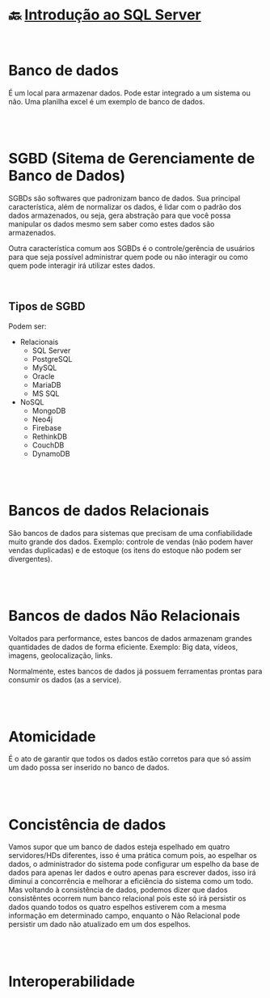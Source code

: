# :back: [Introdução ao SQL Server](../../../README.md#databases)

<br>

# Banco de dados
É um local para armazenar dados. Pode estar integrado a um sistema ou não. Uma planilha excel é um exemplo de banco de dados.

<br><br>

# SGBD (Sitema de Gerenciamente de Banco de Dados)
SGBDs são softwares que padronizam banco de dados. Sua principal característica, além de normalizar os dados, é lidar com o padrão dos dados armazenados, ou seja, gera abstração para que você possa manipular os dados mesmo sem saber como estes dados são armazenados.

Outra característica comum aos SGBDs é o controle/gerência de usuários para que seja possível administrar quem pode ou não interagir ou como quem pode interagir irá utilizar estes dados. 

<br>

## Tipos de SGBD
Podem ser:
-   Relacionais
    -   SQL Server
    -   PostgreSQL
    -   MySQL
    -   Oracle
    -   MariaDB
    -   MS SQL
-   NoSQL
    -   MongoDB
    -   Neo4j
    -   Firebase
    -   RethinkDB
    -   CouchDB
    -   DynamoDB

<br><br>

# Bancos de dados Relacionais
São bancos de dados para sistemas que precisam de uma confiabilidade muito grande dos dados. Exemplo: controle de vendas (não podem haver vendas duplicadas) e de estoque (os itens do estoque não podem ser divergentes).

<br><br>

# Bancos de dados Não Relacionais
Voltados para performance, estes bancos de dados armazenam grandes quantidades de dados de forma eficiente. Exemplo: Big data, vídeos, imagens, geolocalização, links.

Normalmente, estes bancos de dados já possuem ferramentas prontas para consumir os dados (as a service).

<br><br>

# Atomicidade
É o ato de garantir que todos os dados estão corretos para que só assim um dado possa ser inserido no banco de dados.

<br><br>

# Concistência de dados
Vamos supor que um banco de dados esteja espelhado em quatro servidores/HDs diferentes, isso é uma prática comum pois, ao espelhar os dados, o administrador do sistema pode configurar um espelho da base de dados para apenas ler dados e outro apenas para escrever dados, isso irá diminui a concorrência e melhorar a eficiência do sistema como um todo. Mas voltando à consistência de dados, podemos dizer que dados consistêntes ocorrem num banco relacional pois este só irá persistir os dados quando todos os quatro espelhos estiverem com a mesma informação em determinado campo, enquanto o Não Relacional pode persistir um dado não atualizado em um dos espelhos.

<br><br>

# Interoperabilidade